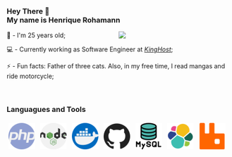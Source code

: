 ###  <p align="left"> Hey There 👋<br> My name is Henrique Rohamann </p>
<img align="right" width="250px" src="https://media.giphy.com/media/bcKmIWkUMCjVm/giphy.gif"/>

🥳 - I'm 25 years old;

💻 - Currently working as Software Engineer at [*KingHost*](https://king.host/);

⚡  - Fun facts: Father of three cats. Also, in my free time, I read mangas and ride motorcycle;
</br></br></br>

###  Languagues and Tools 

<p align="left">
<img width="60px" src="https://raw.githubusercontent.com/h3nriq/h3nriq/main/svg/php.svg" alt="php" style="vertical-align:top; margin:4px"/>
<img width="60px" src="https://raw.githubusercontent.com/h3nriq/h3nriq/main/svg/nodejs.svg" alt="nodejs" style="vertical-align:top; margin:4px"/>
<img width="60px" src="https://raw.githubusercontent.com/h3nriq/h3nriq/main/svg/docker.svg" alt="docker" style="vertical-align:top; margin:4px"/>
<img width="60px" src="https://raw.githubusercontent.com/h3nriq/h3nriq/main/svg/github.svg" alt="Github" style="vertical-align:top; margin:4px"/>
<img width="60px" src="https://raw.githubusercontent.com/h3nriq/h3nriq/main/svg/mysql.svg" alt="mysql" style="vertical-align:top; margin:4px"/>
<img width="60px" src="https://raw.githubusercontent.com/h3nriq/h3nriq/main/svg/elasticsearch.svg" alt="Elasticsearch" style="vertical-align:top; margin:4px"/>
<img width="60px" src="https://raw.githubusercontent.com/h3nriq/h3nriq/main/svg/rabbitmq.svg" alt="RabbitMQ" style="vertical-align:top; margin:4px"/>
</p>
